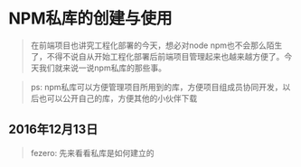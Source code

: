 # NPM私库的创建与使用

> 在前端项目也讲究工程化部署的今天，想必对node npm也不会那么陌生了，不得不说自从开始工程化部署后前端项目管理起来也越来越方便了。今天我们就来说一说npm私库的那些事。

> ps: npm私库可以方便管理项目所用到的库，方便项目组成员协同开发，以后也可以公开自己的库，方便其他的小伙伴下载

## 2016年12月13日

> fezero: 先来看看私库是如何建立的

